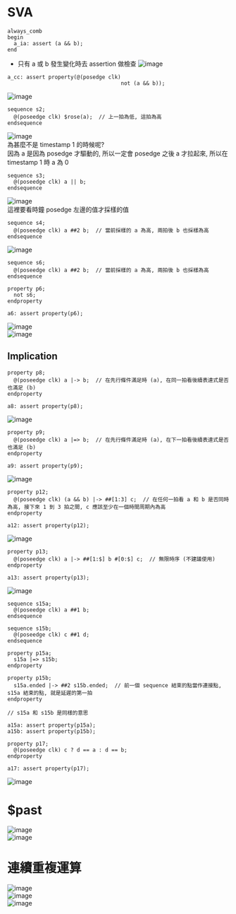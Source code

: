 # SVA
```
always_comb
begin
  a_ia: assert (a && b);
end
```
* 只有 a 或 b 發生變化時去 assertion 做檢查
![image](https://github.com/user-attachments/assets/89a300b5-9ef0-40c0-b323-c4c5401f115b)  
```
a_cc: assert property(@(posedge clk)
                                    not (a && b));
```
![image](https://github.com/user-attachments/assets/399a1456-b3b4-413d-80cc-966f780758ca)  
```
sequence s2;
  @(poseedge clk) $rose(a);  // 上一拍為低, 這拍為高
endsequence
```
![image](https://github.com/user-attachments/assets/098136e4-35ef-4686-80d0-3e1a4fc909fe)  
為甚麼不是 timestamp 1 的時候呢?  
因為 a 是因為 posedge 才驅動的, 所以一定會 posedge 之後 a 才拉起來, 所以在 timestamp 1 時 a 為 0  
```
sequence s3;
  @(poseedge clk) a || b;
endsequence
```
![image](https://github.com/user-attachments/assets/84a2b63c-6cb2-4f6f-b9d6-cf80065e5c04)  
這裡要看時鐘 posedge 左邊的值才採樣的值  
```
sequence s4;
  @(poseedge clk) a ##2 b;  // 當前採樣的 a 為高, 兩拍後 b 也採樣為高
endsequence
```
![image](https://github.com/user-attachments/assets/4b05dac5-66cc-45ee-b04c-cc4fda103690)  
```
sequence s6;
  @(poseedge clk) a ##2 b;  // 當前採樣的 a 為高, 兩拍後 b 也採樣為高
endsequence

property p6;
  not s6;
endproperty

a6: assert property(p6);
```
![image](https://github.com/user-attachments/assets/9931da76-b2c0-48d1-aa57-e4db8dcc0828)  
![image](https://github.com/user-attachments/assets/d2f65df9-2ad8-437f-ae2b-26df06cb3cd8)  
## Implication
```
property p8;
  @(poseedge clk) a |-> b;  // 在先行條件滿足時 (a), 在同一拍看後續表達式是否也滿足 (b)
endproperty

a8: assert property(p8);
```
![image](https://github.com/user-attachments/assets/9ceb345b-990d-461b-aef6-8f0c8772d7af)  
```
property p9;
  @(poseedge clk) a |=> b;  // 在先行條件滿足時 (a), 在下一拍看後續表達式是否也滿足 (b)
endproperty

a9: assert property(p9);
```
![image](https://github.com/user-attachments/assets/e03d2e75-ec96-45ec-b198-aa51bb25f3f7)  
```
property p12;
  @(poseedge clk) (a && b) |-> ##[1:3] c;  // 在任何一拍看 a 和 b 是否同時為高, 接下來 1 到 3 拍之間, c 應該至少在一個時間周期內為高
endproperty

a12: assert property(p12);
```
![image](https://github.com/user-attachments/assets/783817b2-8a29-4540-9245-3b13d0288680)  
```
property p13;
  @(poseedge clk) a |-> ##[1:$] b #[0:$] c;  // 無限時序 (不建議使用)
endproperty

a13: assert property(p13);
```
![image](https://github.com/user-attachments/assets/cd61df9e-0f3e-485b-92ef-36c6177fd117)  
```
sequence s15a;
  @(poseedge clk) a ##1 b;
endsequence

sequence s15b;
  @(poseedge clk) c ##1 d;
endsequence

property p15a;
  s15a |=> s15b;
endproperty

property p15b;
  s15a.ended |-> ##2 s15b.ended;  // 前一個 sequence 結束的點當作連接點, s15a 結束的點, 就是延遲的第一拍
endproperty

// s15a 和 s15b 是同樣的意思

a15a: assert property(p15a);
a15b: assert property(p15b);
```
```
property p17;
  @(poseedge clk) c ? d == a : d == b;
endproperty

a17: assert property(p17);
```
![image](https://github.com/user-attachments/assets/4968979c-4931-48f0-a14b-f32afa971da5)  
# $past
![image](https://github.com/user-attachments/assets/24153a20-0169-4cbd-a70a-b63c055e82d8)  
![image](https://github.com/user-attachments/assets/61c8927f-57b7-4cc2-a164-a1973357c8b1)  
# 連續重複運算
![image](https://github.com/user-attachments/assets/f421d00e-317a-4842-9e86-8d25e8766aab)  
![image](https://github.com/user-attachments/assets/77386488-61fe-4874-974e-13f7da8adf0e)  
![image](https://github.com/user-attachments/assets/9e2df2ed-ec59-4b62-b717-226f7a788a40)

